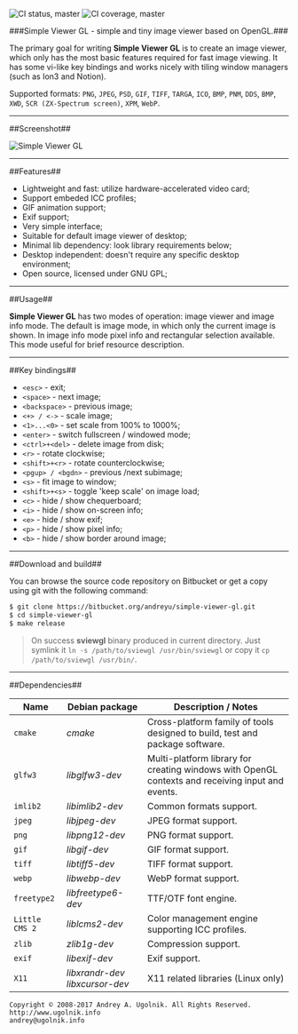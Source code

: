![CI status, master](https://api.shippable.com/projects/5894665c8d80360f008b75d4/badge?branch=master)
![CI coverage, master](https://api.shippable.com/projects/5894665c8d80360f008b75d4/coverageBadge?branch=master)

###Simple Viewer GL - simple and tiny image viewer based on OpenGL.###

The primary goal for writing **Simple Viewer GL** is to create an image viewer, which only has the most basic features required for fast image viewing. It has some vi-like key bindings and works nicely with tiling window managers (such as Ion3 and Notion).

Supported formats: `PNG`, `JPEG`, `PSD`, `GIF`, `TIFF`, `TARGA`, `ICO`, `BMP`, `PNM`, `DDS`, `BMP`, `XWD`, `SCR (ZX-Spectrum screen)`, `XPM`, `WebP`.

***
##Screenshot##

![Simple Viewer GL](https://bitbucket.org/repo/XgobE8/images/1203610096-simpleviewergl.png)

***
##Features##

* Lightweight and fast: utilize hardware-accelerated video card;
* Support embeded ICC profiles;
* GIF animation support;
* Exif support;
* Very simple interface;
* Suitable for default image viewer of desktop;
* Minimal lib dependency: look library requirements below;
* Desktop independent: doesn't require any specific desktop environment;
* Open source, licensed under GNU GPL;

***
##Usage##

**Simple Viewer GL** has two modes of operation: image viewer and image info mode. The default is image mode, in which only the current image is shown. In image info mode pixel info and rectangular selection available. This mode useful for brief resource description.

***
##Key bindings##

* `<esc>`           - exit;
* `<space>`         - next image;
* `<backspace>`     - previous image;
* `<+> / <->`       - scale image;
* `<1>...<0>`       - set scale from 100% to 1000%;
* `<enter>`         - switch fullscreen / windowed mode;
* `<ctrl>+<del>`    - delete image from disk;
* `<r>`             - rotate clockwise;
* `<shift>+<r>`     - rotate counterclockwise;
* `<pgup> / <bgdn>` - previous /next subimage;
* `<s>`             - fit image to window;
* `<shift>+<s>`     - toggle 'keep scale' on image load;
* `<c>`             - hide / show chequerboard;
* `<i>`             - hide / show on-screen info;
* `<e>`             - hide / show exif;
* `<p>`             - hide / show pixel info;
* `<b>`             - hide / show border around image;

***
##Download and build##

You can browse the source code repository on Bitbucket or get a copy using git with the following command:

```bash
$ git clone https://bitbucket.org/andreyu/simple-viewer-gl.git
$ cd simple-viewer-gl
$ make release
```
> On success **sviewgl** binary produced in current directory. Just symlink it `ln -s /path/to/sviewgl /usr/bin/sviewgl` or copy it `cp /path/to/sviewgl /usr/bin/`.

***
##Dependencies##

 Name          | Debian package                 | Description / Notes
---------------|--------------------------------|---------------------
`cmake`        | *cmake*                        | Cross-platform family of tools designed to build, test and package software.
`glfw3`        | *libglfw3-dev*                 | Multi-platform library for creating windows with OpenGL contexts and receiving input and events.
`imlib2`       | *libimlib2-dev*                | Common formats support.
`jpeg`         | *libjpeg-dev*                  | JPEG format support.
`png`          | *libpng12-dev*                 | PNG format support.
`gif`          | *libgif-dev*                   | GIF format support.
`tiff`         | *libtiff5-dev*                 | TIFF format support.
`webp`         | *libwebp-dev*                  | WebP format support.
`freetype2`    | *libfreetype6-dev*             | TTF/OTF font engine.
`Little CMS 2` | *liblcms2-dev*                 | Color management engine supporting ICC profiles.
`zlib`         | *zlib1g-dev*                   | Compression support.
`exif`         | *libexif-dev*                  | Exif support.
`X11`          | *libxrandr-dev libxcursor-dev* | X11 related libraries (Linux only)

```
Copyright © 2008-2017 Andrey A. Ugolnik. All Rights Reserved.
http://www.ugolnik.info
andrey@ugolnik.info
```
